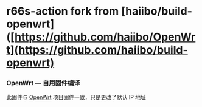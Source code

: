# r66s-action fork from [haiibo/build-openwrt]([https://github.com/haiibo/OpenWrt](https://github.com/haiibo/build-openwrt)

### OpenWrt — 自用固件编译
此固件与 [OpenWrt](https://github.com/haiibo/OpenWrt) 项目固件一致，只是更改了默认 IP 地址
